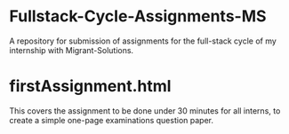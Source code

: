 # Fullstack-Cycle-Assignments-MS
A repository for submission of assignments for the full-stack cycle of my internship with Migrant-Solutions.

# firstAssignment.html
This covers the assignment to be done under 30 minutes for all interns, to create a simple one-page examinations question paper.
